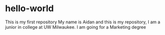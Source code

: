 # hello-world
This is my first repository 
My name is Aidan and this is my repository, I am a junior in college at UW Milwaukee. I am going for a Marketing degree
